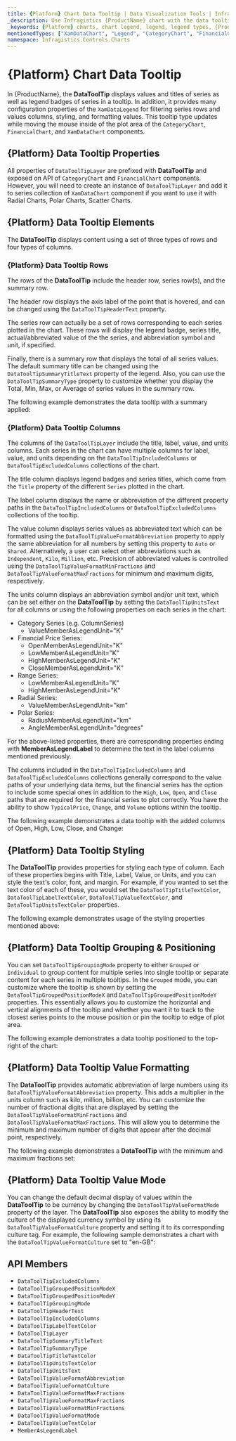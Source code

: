 ```yaml
---
title: {Platform} Chart Data Tooltip | Data Visualization Tools | Infragistics
_description: Use Infragistics {ProductName} chart with the data tooltip layer!
_keywords: {Platform} charts, chart legend, legend, legend types, {ProductName}, Infragistics
mentionedTypes: ["XamDataChart", "Legend", "CategoryChart", "FinancialChart", "XamDataLegend", "DataToolTipLayer"]
namespace: Infragistics.Controls.Charts
---
```


# {Platform} Chart Data Tooltip

In {ProductName}, the **DataToolTip** displays values and titles of series as well as legend badges of series in a tooltip. In addition, it provides many configuration properties of the `XamDataLegend` for filtering series rows and values columns, styling, and formatting values. This tooltip type updates while moving the mouse inside of the plot area of the `CategoryChart`, `FinancialChart`, and `XamDataChart` components.

## {Platform} Data Tooltip Properties

All properties of `DataToolTipLayer` are prefixed with **DataToolTip** and exposed on API of `CategoryChart` and `FinancialChart` components. However, you will need to create an instance of `DataToolTipLayer` and add it to series collection of `XamDataChart` component if you want to use it with Radial Charts, Polar Charts, Scatter Charts.

## {Platform} Data Tooltip Elements

The **DataToolTip** displays content using a set of three types of rows and four types of columns.

### {Platform} Data Tooltip Rows

The rows of the **DataToolTip** include the header row, series row(s), and the summary row.

The header row displays the axis label of the point that is hovered, and can be changed using the `DataToolTipHeaderText` property.

The series row can actually be a set of rows corresponding to each series plotted in the chart. These rows will display the legend badge, series title, actual/abbreviated value of the the series, and abbreviation symbol and unit, if specified.

Finally, there is a summary row that displays the total of all series values. The default summary title can be changed using the `DataToolTipSummaryTitleText` property of the legend. Also, you can use the `DataToolTipSummaryType` property to customize whether you display the Total, Min, Max, or Average of series values in the summary row.

The following example demonstrates the data tooltip with a summary applied:

<code-view style="height: 450px"
           data-demos-base-url="{environment:dvDemosBaseUrl}"
           iframe-src="{environment:dvDemosBaseUrl}/charts/category-chart-data-tooltip"
           alt="{Platform} Category Chart Data Tooltip Example"
           github-src="charts/category-chart/data-tooltip">
</code-view>

### {Platform} Data Tooltip Columns

The columns of the `DataToolTipLayer` include the title, label, value, and units columns. Each series in the chart can have multiple columns for label, value, and units depending on the `DataToolTipIncludedColumns` or `DataToolTipExcludedColumns` collections of the chart.

The title column displays legend badges and series titles, which come from the `Title` property of the different `Series` plotted in the chart.

The label column displays the name or abbreviation of the different property paths in the `DataToolTipIncludedColumns` or `DataToolTipExcludedColumns` collections of the tooltip.

The value column displays series values as abbreviated text which can be formatted using the `DataToolTipValueFormatAbbreviation` property to apply the same abbreviation for all numbers by setting this property to `Auto` or `Shared`. Alternatively, a user can select other abbreviations such as `Independent`, `Kilo`, `Million`, etc. Precision of abbreviated values is controlled using the `DataToolTipValueFormatMinFractions` and `DataToolTipValueFormatMaxFractions` for minimum and maximum digits, respectively.

The units column displays an abbreviation symbol and/or unit text, which can be set either on the **DataToolTip** by setting the `DataToolTipUnitsText` for all columns or using the following properties on each series in the chart:

- Category Series (e.g. ColumnSeries)
    - ValueMemberAsLegendUnit="K"
- Financial Price Series:
    - OpenMemberAsLegendUnit="K"
    - LowMemberAsLegendUnit="K"
    - HighMemberAsLegendUnit="K"
    - CloseMemberAsLegendUnit="K"
- Range Series:
    - LowMemberAsLegendUnit="K"
    - HighMemberAsLegendUnit="K"
- Radial Series:
    - ValueMemberAsLegendUnit="km"
- Polar Series:
    - RadiusMemberAsLegendUnit="km"
    - AngleMemberAsLegendUnit="degrees"

For the above-listed properties, there are corresponding properties ending with **MemberAsLegendLabel** to determine the text in the label columns mentioned previously.

The columns included in the `DataToolTipIncludedColumns` and `DataToolTipExcludedColumns` collections generally correspond to the value paths of your underlying data items, but the financial series has the option to include some special ones in addition to the `High`, `Low`, `Open`, and `Close` paths that are required for the financial series to plot correctly. You have the ability to show `TypicalPrice`, `Change`, and `Volume` options within the tooltip.

The following example demonstrates a data tooltip with the added columns of Open, High, Low, Close, and Change:

<code-view style="height: 450px"
           data-demos-base-url="{environment:dvDemosBaseUrl}"
           iframe-src="{environment:dvDemosBaseUrl}/charts/financial-chart-data-tooltip"
           alt="{Platform} Financial Chart Data Tooltip Example"
           github-src="charts/financial-chart/data-tooltip">
</code-view>

## {Platform} Data Tooltip Styling

The **DataToolTip** provides properties for styling each type of column. Each of these properties begins with Title, Label, Value, or Units, and you can style the text's color, font, and margin. For example, if you wanted to set the text color of each of these, you would set the `DataToolTipTitleTextColor`, `DataToolTipLabelTextColor`, `DataToolTipValueTextColor`, and `DataToolTipUnitsTextColor` properties.

The following example demonstrates usage of the styling properties mentioned above:

<code-view style="height: 450px"
           data-demos-base-url="{environment:dvDemosBaseUrl}"
           iframe-src="{environment:dvDemosBaseUrl}/charts/financial-chart-data-tooltip-styling-props"
           alt="{Platform} Financial Chart Data Tooltip Styling Example"
           github-src="charts/financial-chart/data-tooltip-styling-props">
</code-view>

## {Platform} Data Tooltip Grouping & Positioning

You can set `DataToolTipGroupingMode` property to either `Grouped` or `Individual` to group content for multiple series into single tooltip or separate content for each series in multiple tooltips. In the `Grouped` mode, you can customize where the tooltip is shown by setting the `DataToolTipGroupedPositionModeX` and `DataToolTipGroupedPositionModeY` properties. This essentially allows you to customize the horizontal and vertical alignments of the tooltip and whether you want it to track to the closest series points to the mouse position or pin the tooltip to edge of plot area.

The following example demonstrates a data tooltip positioned to the top-right of the chart:

<code-view style="height: 450px"
           data-demos-base-url="{environment:dvDemosBaseUrl}"
           iframe-src="{environment:dvDemosBaseUrl}/charts/category-chart-data-tooltip-positioning"
           alt="{Platform} Category Chart Data Tooltip Positioning Example"
           github-src="charts/category-chart/data-tooltip-positioning">
</code-view>

## {Platform} Data Tooltip Value Formatting

The **DataToolTip** provides automatic abbreviation of large numbers using its `DataToolTipValueFormatAbbreviation` property. This adds a multiplier in the units column such as kilo, million, billion, etc. You can customize the number of fractional digits that are displayed by setting the `DataToolTipValueFormatMinFractions` and `DataToolTipValueFormatMaxFractions`. This will allow you to determine the minimum and maximum number of digits that appear after the decimal point, respectively.

The following example demonstrates a **DataToolTip** with the minimum and maximum fractions set:

<code-view style="height: 450px"
           data-demos-base-url="{environment:dvDemosBaseUrl}"
           iframe-src="{environment:dvDemosBaseUrl}/charts/category-chart-data-tooltip-formatting-decimals"
           alt="{Platform} Category Chart Data Tooltip Formatting Decimals Example"
           github-src="charts/category-chart/data-tooltip-formatting-decimals">
</code-view>

## {Platform} Data Tooltip Value Mode

You can change the default decimal display of values within the **DataToolTip** to be currency by changing the `DataToolTipValueFormatMode` property of the layer. The **DataToolTip** also exposes the ability to modify the culture of the displayed currency symbol by using its `DataToolTipValueFormatCulture` property and setting it to its corresponding culture tag. For example, the following sample demonstrates a chart with the `DataToolTipValueFormatCulture` set to "en-GB":

<code-view style="height: 450px"
           data-demos-base-url="{environment:dvDemosBaseUrl}"
           iframe-src="{environment:dvDemosBaseUrl}/charts/financial-chart-data-tooltip-formatting-currency"
           alt="{Platform} Financial Chart Data Tooltip Formatting Currency Example"
           github-src="charts/financial-chart/data-tooltip-formatting-currency">
</code-view>

 ## API Members

 - `DataToolTipExcludedColumns`
 - `DataToolTipGroupedPositionModeX`
 - `DataToolTipGroupedPositionModeY`
 - `DataToolTipGroupingMode`
 - `DataToolTipHeaderText`
 - `DataToolTipIncludedColumns`
 - `DataToolTipLabelTextColor`
 - `DataToolTipLayer`
 - `DataToolTipSummaryTitleText`
 - `DataToolTipSummaryType`
 - `DataToolTipTitleTextColor`
 - `DataToolTipUnitsTextColor`
 - `DataToolTipUnitsText`
 - `DataToolTipValueFormatAbbreviation`
 - `DataToolTipValueFormatCulture`
 - `DataToolTipValueFormatMaxFractions`
 - `DataToolTipValueFormatMaxFractions`
 - `DataToolTipValueFormatMinFractions`
 - `DataToolTipValueFormatMode`
 - `DataToolTipValueTextColor`
 - `MemberAsLegendLabel`